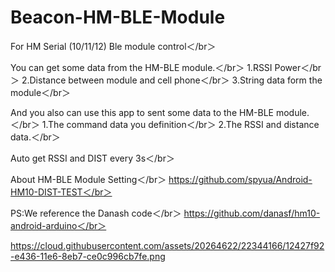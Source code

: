 # Beacon-HM-BLE-Module
For HM Serial (10/11/12) Ble module control＜/br＞

You can get some data from the HM-BLE module.＜/br＞
1.RSSI Power＜/br＞
2.Distance between module and cell phone＜/br＞
3.String data form the module＜/br＞

And you also can use this app to sent some data to the HM-BLE module.＜/br＞
1.The command data you definition＜/br＞
2.The RSSI and distance data.＜/br＞

Auto get RSSI and DIST every 3s＜/br＞

About HM-BLE Module Setting＜/br＞
https://github.com/spyua/Android-HM10-DIST-TEST＜/br＞

PS:We reference the Danash code＜/br＞
https://github.com/danasf/hm10-android-arduino＜/br＞


https://cloud.githubusercontent.com/assets/20264622/22344166/12427f92-e436-11e6-8eb7-ce0c996cb7fe.png

